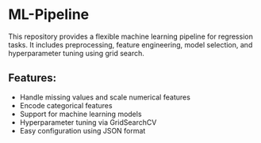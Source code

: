 # ML-Pipeline

This repository provides a flexible machine learning pipeline for regression tasks. It includes preprocessing, feature engineering, model selection, and hyperparameter tuning using grid search.

## Features:
- Handle missing values and scale numerical features
- Encode categorical features
- Support for machine learning models
- Hyperparameter tuning via GridSearchCV
- Easy configuration using JSON format
